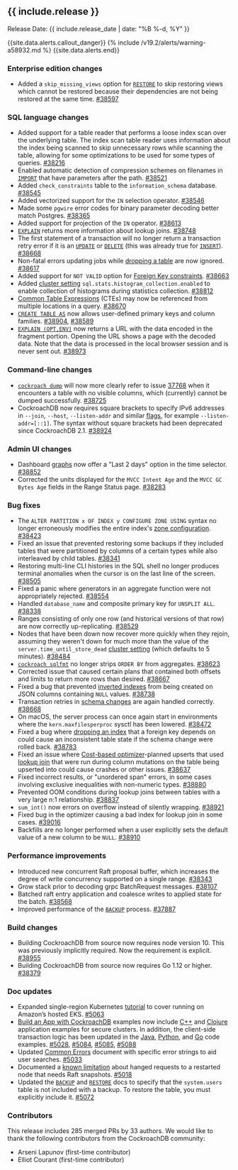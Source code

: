 <h2 id="{{ include.release | slugify }}">{{ include.release }}</h2>

Release Date: {{ include.release_date | date: "%B %-d, %Y" }}

{{site.data.alerts.callout_danger}}
{% include /v19.2/alerts/warning-a58932.md %}
{{site.data.alerts.end}}

<h3 id="v19-2-0-alpha-20190805-enterprise-edition-changes">Enterprise edition changes</h3>

- Added a `skip_missing_views` option for [`RESTORE`](https://www.cockroachlabs.com/docs/v19.2/restore) to skip restoring views which cannot be restored because their dependencies are not being restored at the same time. [#38597][#38597]

<h3 id="v19-2-0-alpha-20190805-sql-language-changes">SQL language changes</h3>

- Added support for a table reader that performs a loose index scan over the underlying table. The index scan table reader uses information about the index being scanned to skip unnecessary rows while scanning the table, allowing for some optimizations to be used for some types of queries. [#38216][#38216]
- Enabled automatic detection of compression schemes on filenames in [`IMPORT`](https://www.cockroachlabs.com/docs/v19.2/import) that have parameters after the path. [#38521][#38521]
- Added `check_constraints` table to the `information_schema` database. [#38545][#38545]
- Added vectorized support for the `IN` selection operator. [#38546][#38546]
- Made some `pgwire` error codes for binary parameter decoding better match Postgres. [#38365][#38365]
- Added support for projection of the `IN` operator. [#38613][#38613]
- [`EXPLAIN`](https://www.cockroachlabs.com/docs/v19.2/explain) returns more information about lookup joins. [#38748][#38748]
- The first statement of a transaction will no longer return a transaction retry error if it is an [`UPDATE`](https://www.cockroachlabs.com/docs/v19.2/update) or [`DELETE`](https://www.cockroachlabs.com/docs/v19.2/delete) (this was already true for [`INSERT`](https://www.cockroachlabs.com/docs/v19.2/insert)). [#38668][#38668]
- Non-fatal errors updating jobs while [dropping a table](https://www.cockroachlabs.com/docs/v19.2/drop-table) are now ignored. [#38617][#38617]
- Added support for `NOT VALID` option for [Foreign Key constraints](https://www.cockroachlabs.com/docs/v19.2/foreign-key). [#38663][#38663]
- Added [cluster setting](https://www.cockroachlabs.com/docs/v19.2/set-cluster-setting) `sql.stats.histogram_collection.enabled` to enable collection of histograms during statistics collection. [#38812][#38812]
- [Common Table Expressions](https://www.cockroachlabs.com/docs/v19.2/common-table-expressions) (CTEs) may now be referenced from multiple locations in a query. [#38670][#38670]
- [`CREATE TABLE AS`](https://www.cockroachlabs.com/docs/v19.2/create-table-as) now allows user-defined primary keys and column families. [#38904][#38904], [#38589][#38589]
- [`EXPLAIN (OPT,ENV)`](https://www.cockroachlabs.com/docs/v19.2/explain) now returns a URL with the data encoded in the fragment portion. Opening the URL shows a page with the decoded data. Note that the data is processed in the local browser session and is never sent out. [#38973][#38973]

<h3 id="v19-2-0-alpha-20190805-command-line-changes">Command-line changes</h3>

- [`cockroach dump`](https://www.cockroachlabs.com/docs/v19.2/cockroach-dump) will now more clearly refer to issue [37768](https://github.com/cockroachdb/cockroach/issues/37768) when it encounters a table with no visible columns, which (currently) cannot be dumped successfully. [#38725][#38725]
- CockroachDB now requires square brackets to specify IPv6 addresses in `--join`, `--host`, `--listen-addr` and similar [flags](https://www.cockroachlabs.com/docs/v19.2/cockroach-start#flags), for example `--listen-addr=[::1]`. The syntax without square brackets had been deprecated since CockroachDB 2.1. [#38924][#38924]

<h3 id="v19-2-0-alpha-20190805-admin-ui-changes">Admin UI changes</h3>

- Dashboard [graphs](https://www.cockroachlabs.com/docs/v19.2/admin-ui-overview) now offer a "Last 2 days" option in the time selector. [#38852][#38852]
- Corrected the units displayed for the `MVCC Intent Age` and the `MVCC GC Bytes Age` fields in the Range Status page. [#38283][#38283]

<h3 id="v19-2-0-alpha-20190805-bug-fixes">Bug fixes</h3>

- The `ALTER PARTITION x OF INDEX y CONFIGURE ZONE USING` syntax no longer erroneously modifies the entire index's [zone configuration](https://www.cockroachlabs.com/docs/v19.2/configure-zone). [#38423][#38423]
- Fixed an issue that prevented restoring some backups if they included tables that were partitioned by columns of a certain types while also interleaved by child tables. [#38341][#38341]
- Restoring multi-line CLI histories in the SQL shell no longer produces terminal anomalies when the cursor is on the last line of the screen. [#38505][#38505]
- Fixed a panic where generators in an aggregate function were not appropriately rejected. [#38554][#38554]
- Handled `database_name` and composite primary key for `UNSPLIT ALL`. [#38338][#38338]
- Ranges consisting of only one row (and historical versions of that row) are now correctly up-replicating. [#38529][#38529]
- Nodes that have been down now recover more quickly when they rejoin, assuming they weren't down for much more than the value of the `server.time_until_store_dead` [cluster setting](https://www.cockroachlabs.com/docs/v19.2/set-cluster-setting) (which defaults to 5 minutes). [#38484][#38484]
- [`cockroach sqlfmt`](https://www.cockroachlabs.com/docs/v19.2/cockroach-sqlfmt#flags) no longer strips `ORDER BY` from aggregates. [#38623][#38623]
- Corrected issue that caused certain plans that contained both offsets and limits to return more rows than desired. [#38667][#38667]
- Fixed a bug that prevented [inverted indexes](https://www.cockroachlabs.com/docs/v19.2/inverted-indexes) from being created on JSON columns containing `NULL` values. [#38738][#38738]
- Transaction retries in [schema changes](https://www.cockroachlabs.com/docs/v19.2/online-schema-changes) are again handled correctly. [#38668][#38668]
- On macOS, the server process can once again start in environments where the `kern.maxfilesperproc` sysctl has been lowered. [#38472][#38472]
- Fixed a bug where [dropping an index](https://www.cockroachlabs.com/docs/v19.2/drop-index) that a foreign key depends on could cause an inconsistent table state if the schema change were rolled back. [#38783][#38783]
- Fixed an issue where [Cost-based optimizer](https://www.cockroachlabs.com/docs/v19.2/cost-based-optimizer)-planned upserts that used [lookup join](https://www.cockroachlabs.com/docs/v19.2/joins#lookup-joins) that were run during column mutations on the table being upserted into could cause crashes or other issues. [#38637][#38637]
- Fixed incorrect results, or "unordered span" errors, in some cases involving exclusive inequalities with non-numeric types. [#38880][#38880]
- Prevented OOM conditions during lookup joins between tables with a very large n:1 relationship. [#38837][#38837]
- `sum_int()` now errors on overflow instead of silently wrapping. [#38921][#38921]
- Fixed bug in the optimizer causing a bad index for lookup join in some cases. [#39016][#39016]
- Backfills are no longer performed when a user explicitly sets the default value of a new column to be `NULL`. [#38910][#38910]

<h3 id="v19-2-0-alpha-20190805-performance-improvements">Performance improvements</h3>

- Introduced new concurrent Raft proposal buffer, which increases the degree of write concurrency supported on a single range. [#38343][#38343]
- Grow stack prior to decoding grpc BatchRequest messages. [#38107][#38107]
- Batched raft entry application and coalesce writes to applied state for the batch. [#38568][#38568]
- Improved performance of the [`BACKUP`](https://www.cockroachlabs.com/docs/v19.2/backup) process. [#37887][#37887]

<h3 id="v19-2-0-alpha-20190805-build-changes">Build changes</h3>

- Building CockroachDB from source now requires node version 10. This was previously implicitly required. Now the requirement is explicit. [#38955][#38955]
- Building CockroachDB from source now requires Go 1.12 or higher. [#38379][#38379]

<h3 id="v19-2-0-alpha-20190805-doc-updates">Doc updates</h3>

- Expanded single-region Kubernetes [tutorial](https://www.cockroachlabs.com/docs/v19.2/orchestrate-cockroachdb-with-kubernetes) to cover running on Amazon’s hosted EKS. [#5063](https://github.com/cockroachdb/docs/pull/5063)
- [Build an App with CockroachDB](https://www.cockroachlabs.com/docs/v19.2/hello-world-example-apps) examples now include [C++](https://www.cockroachlabs.com/docs/v19.2/build-a-c++-app-with-cockroachdb) and [Clojure](https://www.cockroachlabs.com/docs/v19.2/build-a-clojure-app-with-cockroachdb) application examples for secure clusters. In addition, the client-side transaction logic has been updated in the [Java](https://www.cockroachlabs.com/docs/v19.2/build-a-java-app-with-cockroachdb), [Python](https://www.cockroachlabs.com/docs/v19.2/build-a-python-app-with-cockroachdb), and [Go](https://www.cockroachlabs.com/docs/v19.2/build-a-go-app-with-cockroachdb) code examples. [#5028](https://github.com/cockroachdb/docs/pull/5028), [#5084](https://github.com/cockroachdb/docs/pull/5084), [#5085](https://github.com/cockroachdb/docs/pull/5085), [#5088](https://github.com/cockroachdb/docs/pull/5088)
- Updated [Common Errors](https://www.cockroachlabs.com/docs/v19.2/common-errors) document with specific error strings to aid user searches. [#5033](https://github.com/cockroachdb/docs/pull/#5033)
- Documented a [known limitation](https://www.cockroachlabs.com/docs/v19.2/known-limitations) about hanged requests to a restarted node that needs Raft snapshots. [#5018](https://github.com/cockroachdb/docs/pull/5018)
- Updated the [`BACKUP`](https://www.cockroachlabs.com/docs/v19.2/backup) and [`RESTORE`](https://www.cockroachlabs.com/docs/v19.2/restore) docs to specify that the `system.users` table is not included with a backup. To restore the table, you must explicitly include it. [#5072](https://github.com/cockroachdb/docs/pull/5072)

<div class="release-note-contributors" markdown="1">

<h3 id="v19-2-0-alpha-20190805-contributors">Contributors</h3>

This release includes 285 merged PRs by 33 authors.
We would like to thank the following contributors from the CockroachDB community:

- Arseni Lapunov (first-time contributor)
- Elliot Courant (first-time contributor)

</div>

[#37887]: https://github.com/cockroachdb/cockroach/pull/37887
[#38008]: https://github.com/cockroachdb/cockroach/pull/38008
[#38107]: https://github.com/cockroachdb/cockroach/pull/38107
[#38149]: https://github.com/cockroachdb/cockroach/pull/38149
[#38216]: https://github.com/cockroachdb/cockroach/pull/38216
[#38283]: https://github.com/cockroachdb/cockroach/pull/38283
[#38338]: https://github.com/cockroachdb/cockroach/pull/38338
[#38341]: https://github.com/cockroachdb/cockroach/pull/38341
[#38343]: https://github.com/cockroachdb/cockroach/pull/38343
[#38365]: https://github.com/cockroachdb/cockroach/pull/38365
[#38379]: https://github.com/cockroachdb/cockroach/pull/38379
[#38382]: https://github.com/cockroachdb/cockroach/pull/38382
[#38423]: https://github.com/cockroachdb/cockroach/pull/38423
[#38472]: https://github.com/cockroachdb/cockroach/pull/38472
[#38484]: https://github.com/cockroachdb/cockroach/pull/38484
[#38505]: https://github.com/cockroachdb/cockroach/pull/38505
[#38521]: https://github.com/cockroachdb/cockroach/pull/38521
[#38529]: https://github.com/cockroachdb/cockroach/pull/38529
[#38545]: https://github.com/cockroachdb/cockroach/pull/38545
[#38546]: https://github.com/cockroachdb/cockroach/pull/38546
[#38554]: https://github.com/cockroachdb/cockroach/pull/38554
[#38568]: https://github.com/cockroachdb/cockroach/pull/38568
[#38589]: https://github.com/cockroachdb/cockroach/pull/38589
[#38597]: https://github.com/cockroachdb/cockroach/pull/38597
[#38613]: https://github.com/cockroachdb/cockroach/pull/38613
[#38617]: https://github.com/cockroachdb/cockroach/pull/38617
[#38623]: https://github.com/cockroachdb/cockroach/pull/38623
[#38637]: https://github.com/cockroachdb/cockroach/pull/38637
[#38663]: https://github.com/cockroachdb/cockroach/pull/38663
[#38667]: https://github.com/cockroachdb/cockroach/pull/38667
[#38668]: https://github.com/cockroachdb/cockroach/pull/38668
[#38670]: https://github.com/cockroachdb/cockroach/pull/38670
[#38725]: https://github.com/cockroachdb/cockroach/pull/38725
[#38738]: https://github.com/cockroachdb/cockroach/pull/38738
[#38748]: https://github.com/cockroachdb/cockroach/pull/38748
[#38783]: https://github.com/cockroachdb/cockroach/pull/38783
[#38812]: https://github.com/cockroachdb/cockroach/pull/38812
[#38837]: https://github.com/cockroachdb/cockroach/pull/38837
[#38852]: https://github.com/cockroachdb/cockroach/pull/38852
[#38870]: https://github.com/cockroachdb/cockroach/pull/38870
[#38880]: https://github.com/cockroachdb/cockroach/pull/38880
[#38886]: https://github.com/cockroachdb/cockroach/pull/38886
[#38890]: https://github.com/cockroachdb/cockroach/pull/38890
[#38904]: https://github.com/cockroachdb/cockroach/pull/38904
[#38910]: https://github.com/cockroachdb/cockroach/pull/38910
[#38921]: https://github.com/cockroachdb/cockroach/pull/38921
[#38924]: https://github.com/cockroachdb/cockroach/pull/38924
[#38955]: https://github.com/cockroachdb/cockroach/pull/38955
[#38973]: https://github.com/cockroachdb/cockroach/pull/38973
[#39016]: https://github.com/cockroachdb/cockroach/pull/39016
